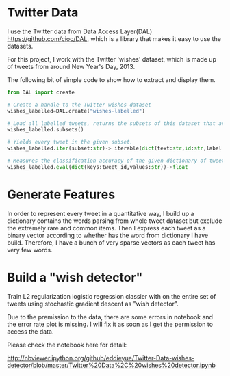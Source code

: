 Twitter Data
============

I use the Twitter data from Data Access Layer(DAL) https://github.com/cioc/DAL, which is a library that makes it easy to use the datasets. 

For this project, I work with the Twitter 'wishes' dataset, which is made up of tweets from around New Year's Day, 2013. 

The following bit of simple code to show how to extract and display them.

```python
from DAL import create

# Create a handle to the Twitter wishes dataset
wishes_labelled=DAL.create("wishes-labelled")

# Load all labelled tweets, returns the subsets of this dataset that are available
wishes_labelled.subsets()

# Yields every tweet in the given subset.
wishes_labelled.iter(subset:str)-> iterable(dict(text:str,id:str,label:str))

# Measures the classification accuracy of the given dictionary of tweet classes.
wishes_labelled.eval(dict(keys:tweet_id,values:str))->float
```

Generate Features
=================

In order to represent every tweet in a quantitative way, I build up a dictionary contains the words parsing from whole tweet dataset but exclude the extremely rare and common items. Then I  express each tweet as a binary vector according to whether has the word from dictionary I have build. Therefore, I have a bunch of very sparse vectors as each tweet has very few words.

Build a "wish detector"
=======================

Train L2 regularization logistic regression classier with on the entire set of tweets using stochastic gradient descent as "wish detector". 

Due to the premission to the data, there are some errors in notebook and the error rate plot is missing.  I will fix it as soon as I get the permission to access the data.

Please check the notebook here for detail:

http://nbviewer.ipython.org/github/eddieyue/Twitter-Data-wishes-detector/blob/master/Twitter%20Data%2C%20wishes%20detector.ipynb